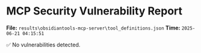 # MCP Security Vulnerability Report
**File:** `results\obsidiantools-mcp-server\tool_definitions.json`
**Time:** `2025-06-21 04:15:51`

✅ No vulnerabilities detected.